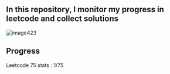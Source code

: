 ## In this repository, I monitor my progress in leetcode and collect solutions
![image423](https://github.com/user-attachments/assets/2ee2a9d7-87fa-482c-ae6b-22d5044e089f)

## Progress
Leetcode 75 stats : 1/75
